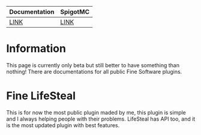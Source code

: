 | Documentation | SpigotMC |
| --- | --- |
| [LINK](./docs/lifesteal/index) | [LINK](https://www.spigotmc.org/resources/fine-lifesteal-1-18-1-19-2.102599/) |
# Information
This page is currently only beta but still better to have something than nothing!
There are documentations for all public Fine Software plugins.
# Fine LifeSteal
This is for now the most public plugin maded by me, this plugin is simple and I always helping people with their problems.
LifeSteal has API too, and it is the most updated plugin with best features.
